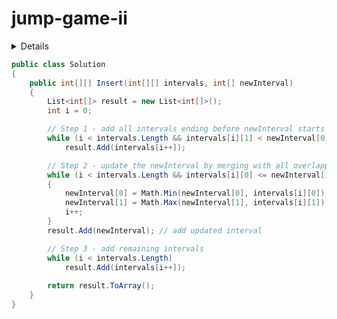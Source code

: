 # jump-game-ii

<details>

给定一个非负整数数组，你最初位于数组的第一个位置。

数组中的每个元素代表你在该位置可以跳跃的最大长度。

你的目标是使用最少的跳跃次数到达数组的最后一个位置。

示例:

输入: [2,3,1,1,4]
输出: 2
解释: 跳到最后一个位置的最小跳跃数是 2。
     从下标为 0 跳到下标为 1 的位置，跳 1 步，然后跳 3 步到达数组的最后一个位置。
说明:

假设你总是可以到达数组的最后一个位置。

来源：力扣（LeetCode）
链接：https://leetcode-cn.com/problems/jump-game-ii
著作权归领扣网络所有。商业转载请联系官方授权，非商业转载请注明出处。

</details>

```C#
public class Solution 
{
    public int[][] Insert(int[][] intervals, int[] newInterval)
    {
        List<int[]> result = new List<int[]>();
        int i = 0;

        // Step 1 - add all intervals ending before newInterval starts
        while (i < intervals.Length && intervals[i][1] < newInterval[0])
            result.Add(intervals[i++]);

        // Step 2 - update the newInterval by merging with all overlapping intervals
        while (i < intervals.Length && intervals[i][0] <= newInterval[1])
        {
            newInterval[0] = Math.Min(newInterval[0], intervals[i][0]);
            newInterval[1] = Math.Max(newInterval[1], intervals[i][1]);
            i++;
        }
        result.Add(newInterval); // add updated interval

        // Step 3 - add remaining intervals
        while (i < intervals.Length)
            result.Add(intervals[i++]);
        
        return result.ToArray();
    }    
}
```
